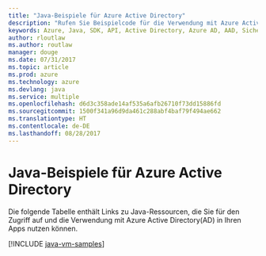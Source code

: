 ```yaml
---
title: "Java-Beispiele für Azure Active Directory"
description: "Rufen Sie Beispielcode für die Verwendung mit Azure Active Directory aus Ihren Java-Apps ab."
keywords: Azure, Java, SDK, API, Active Directory, Azure AD, AAD, Sicherheit, anmelden, Authentifizierung, SSO, SAML
author: rloutlaw
ms.author: routlaw
manager: douge
ms.date: 07/31/2017
ms.topic: article
ms.prod: azure
ms.technology: azure
ms.devlang: java
ms.service: multiple
ms.openlocfilehash: d6d3c358ade14af535a6afb26710f73dd15886fd
ms.sourcegitcommit: 1500f341a96d9da461c288abf4baf79f494ae662
ms.translationtype: HT
ms.contentlocale: de-DE
ms.lasthandoff: 08/28/2017
---
```

# <a name="java-samples-for-azure-active-directory"></a>Java-Beispiele für Azure Active Directory

Die folgende Tabelle enthält Links zu Java-Ressourcen, die Sie für den Zugriff auf und die Verwendung mit Azure Active Directory(AD) in Ihren Apps nutzen können.

[!INCLUDE [java-vm-samples](includes/java-aad-samples.md)]